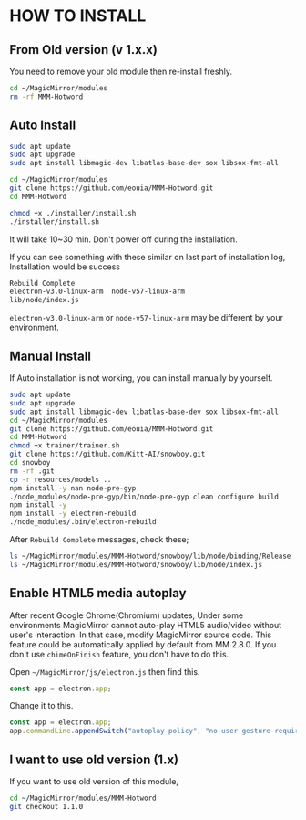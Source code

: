 # HOW TO INSTALL

## From Old version (v 1.x.x)
You need to remove your old module then re-install freshly.
```sh
cd ~/MagicMirror/modules
rm -rf MMM-Hotword
```

## Auto Install
```sh
sudo apt update
sudo apt upgrade
sudo apt install libmagic-dev libatlas-base-dev sox libsox-fmt-all

cd ~/MagicMirror/modules
git clone https://github.com/eouia/MMM-Hotword.git
cd MMM-Hotword

chmod +x ./installer/install.sh
./installer/install.sh
```
It will take 10~30 min. Don't power off during the installation.

If you can see something with these similar on last part of installation log, Installation would be success
```sh
Rebuild Complete
electron-v3.0-linux-arm  node-v57-linux-arm
lib/node/index.js
```
`electron-v3.0-linux-arm` or `node-v57-linux-arm` may be different by your environment.

## Manual Install
If Auto installation is not working, you can install manually by yourself.
```sh
sudo apt update
sudo apt upgrade
sudo apt install libmagic-dev libatlas-base-dev sox libsox-fmt-all
cd ~/MagicMirror/modules
git clone https://github.com/eouia/MMM-Hotword.git
cd MMM-Hotword
chmod +x trainer/trainer.sh
git clone https://github.com/Kitt-AI/snowboy.git
cd snowboy
rm -rf .git
cp -r resources/models ..
npm install -y nan node-pre-gyp
./node_modules/node-pre-gyp/bin/node-pre-gyp clean configure build
npm install -y
npm install -y electron-rebuild
./node_modules/.bin/electron-rebuild
```
After `Rebuild Complete` messages, check these;
```sh
ls ~/MagicMirror/modules/MMM-Hotword/snowboy/lib/node/binding/Release
ls ~/MagicMirror/modules/MMM-Hotword/snowboy/lib/node/index.js
```

## Enable HTML5 media autoplay
After recent Google Chrome(Chromium) updates, Under some environments MagicMirror cannot auto-play HTML5 audio/video without user's interaction. In that case, modify MagicMirror source code. This feature could be automatically applied by default from MM 2.8.0. If you don't use `chimeOnFinish` feature, you don't have to do this.

Open `~/MagicMirror/js/electron.js` then find this.
```js
const app = electron.app;
```
Change it to this.
```js
const app = electron.app;
app.commandLine.appendSwitch("autoplay-policy", "no-user-gesture-required");
```

## I want to use old version (1.x)
If you want to use old version of this module,
```sh
cd ~/MagicMirror/modules/MMM-Hotword
git checkout 1.1.0
```
